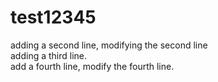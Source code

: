 # test12345
adding a second line, modifying the second line  
adding a third line.  
add a fourth line, modify the fourth line.  
